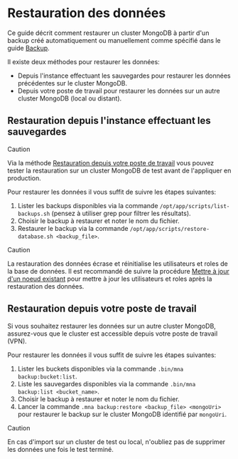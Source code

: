# Restauration des données

Ce guide décrit comment restaurer un cluster MongoDB à partir d'un backup créé automatiquement ou manuellement comme spécifié dans le guide [Backup](./backup.md).

Il existe deux méthodes pour restaurer les données:
 - Depuis l'instance effectuant les sauvegardes pour restaurer les données précédentes sur le cluster MongoDB.
 - Depuis votre poste de travail pour restaurer les données sur un autre cluster MongoDB (local ou distant).

## Restauration depuis l'instance effectuant les sauvegardes

> [!CAUTION]
> Via la méthode [Restauration depuis votre poste de travail](#restauration-depuis-votre-poste-de-travail) vous pouvez tester la restauration sur un cluster MongoDB de test avant de l'appliquer en production.

Pour restaurer les données il vous suffit de suivre les étapes suivantes:
1. Lister les backups disponibles via la commande `/opt/app/scripts/list-backups.sh` (pensez à utiliser grep pour filtrer les résultats).
2. Choisir le backup à restaurer et noter le nom du fichier.
3. Restaurer le backup via la commande `/opt/app/scripts/restore-database.sh <backup_file>`.

> [!CAUTION]
> La restauration des données écrase et réinitialise les utilisateurs et roles de la base de données. Il est recommandé de suivre la procédure [Mettre à jour d'un noeud existant](../deploy/update.md) pour mettre à jour les utilisateurs et roles après la restauration des données.

## Restauration depuis votre poste de travail

Si vous souhaitez restaurer les données sur un autre cluster MongoDB, assurez-vous que le cluster est accessible depuis votre poste de travail (VPN).

Pour restaurer les données il vous suffit de suivre les étapes suivantes:
1. Lister les buckets disponibles via la commande `.bin/mna backup:bucket:list`.
2. Liste les sauvegardes disponibles via la commande `.bin/mna backup:list <bucket_name>`.
3. Choisir le backup à restaurer et noter le nom du fichier.
4. Lancer la commande `.mna backup:restore <backup_file> <mongoUri>` pour restaurer le backup sur le cluster MongoDB identifié par `mongoUri`.

> [!CAUTION]
> En cas d'import sur un cluster de test ou local, n'oubliez pas de supprimer les données une fois le test terminé.